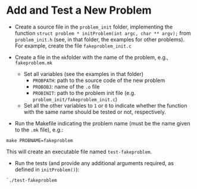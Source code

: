 # Add and Test a New Problem

- Create a source file in the `problem_init` folder, implementing the function `struct problem * initProblem(int argc, char ** argv);` from `problem_init.h` (see, in that folder, the examples for other problems). For example, create the file `fakeproblem_init.c`

- Create a file in the `mk`folder with the name of the problem, e.g., `fakeproblem.mk`
	- Set all variables (see the examples in that folder)
		- `PROBPATH`: path to the source code of the new problem
 		- `PROBOBJ`: name of the `.o` file
		- `PROBINIT`: path to the problem init file (e.g. `problem_init/fakeproblem_init.c`)
	- Set all the other variables to `1` or `0` to indicate whether the function with the same name should be tested or not, respectively.

- Run the Makefile indicating the problem name (must be the name given to the `.mk` file), e.g.: 
```
make PROBNAME=fakeproblem
```

This will create an executable file named `test-fakeproblem`.
- Run the tests (and provide any additional arguments required, as defined in `initProblem()`):
```
`./test-fakeproblem
```

